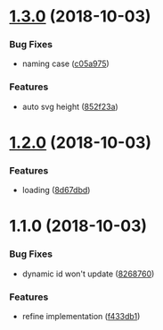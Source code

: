 <a name="1.3.0"></a>
# [1.3.0](https://github.com/vuejs/vuepress/compare/v1.2.0...v1.3.0) (2018-10-03)


### Bug Fixes

* naming case ([c05a975](https://github.com/vuejs/vuepress/commit/c05a975))


### Features

* auto svg height ([852f23a](https://github.com/vuejs/vuepress/commit/852f23a))



<a name="1.2.0"></a>
# [1.2.0](https://github.com/vuejs/vuepress/compare/v1.1.0...v1.2.0) (2018-10-03)


### Features

* loading ([8d67dbd](https://github.com/vuejs/vuepress/commit/8d67dbd))



<a name="1.1.0"></a>
# 1.1.0 (2018-10-03)


### Bug Fixes

* dynamic id won't update ([8268760](https://github.com/vuejs/vuepress/commit/8268760))


### Features

* refine implementation ([f433db1](https://github.com/vuejs/vuepress/commit/f433db1))



